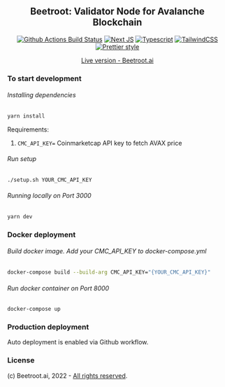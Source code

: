 <h2 align="center">Beetroot: Validator Node for Avalanche Blockchain</h2>

<p align="center">
<a href="https://github.com/smol-ninja/arverse.gg/actions/workflows/deploy.yml"><img alt="Github Actions Build Status" src="https://github.com/smol-ninja/arverse.gg/actions/workflows/deploy.yml/badge.svg"></a>
<a href="https://nextjs.org/"><img alt="Next JS" src="https://img.shields.io/badge/next-v12.2.3-blue?style=flat-square"></a>
<a href="https://www.typescriptlang.org/"><img alt="Typescript" src="https://img.shields.io/badge/typescript-v4.7.2-blue?style=flat-square"></a>
<a href="https://tailwindcss.com/"><img alt="TailwindCSS" src="https://img.shields.io/badge/tailwindcss-v3.1.2-blue?style=flat-square"></a>
<a href="https://github.com/prettier/prettier"><img alt="Prettier style" src="https://img.shields.io/badge/code_style-prettier-ff69b4.svg?style=flat-square"></a>
</p>

<p align="center">
<a href="https://beetroot.ai">Live version - Beetroot.ai</a>
<p>

### To start development

###### Installing dependencies

```bash
yarn install
```

Requirements:

1. `CMC_API_KEY=` Coinmarketcap API key to fetch AVAX price

###### Run setup

```bash
./setup.sh YOUR_CMC_API_KEY
```

###### Running locally on Port 3000

```bash
yarn dev
```

### Docker deployment

###### Build docker image. Add your CMC_API_KEY to docker-compose.yml

```bash
docker-compose build --build-arg CMC_API_KEY="{YOUR_CMC_API_KEY}"
```

###### Run docker container on Port 8000

```bash
docker-compose up
```

### Production deployment

Auto deployment is enabled via Github workflow.

### License

(c) Beetroot.ai, 2022 - [All rights reserved](LICENSE).
